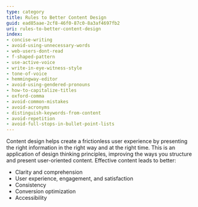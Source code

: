 ```yaml
---
type: category
title: Rules to Better Content Design
guid: ead85aae-2cf8-46f0-87c0-8a3af4697fb2
uri: rules-to-better-content-design
index:
- concise-writing
- avoid-using-unnecessary-words
- web-users-dont-read
- f-shaped-pattern
- use-active-voice
- write-in-eye-witness-style
- tone-of-voice
- hemmingway-editor
- avoid-using-gendered-pronouns
- how-to-capitalize-titles
- oxford-comma
- avoid-common-mistakes
- avoid-acronyms
- distinguish-keywords-from-content
- avoid-repetition
- avoid-full-stops-in-bullet-point-lists
---
```


Content design helps create a frictionless user experience by presenting the right information in the right way and at the right time. This is an application of design thinking principles, improving the ways you structure and present user-oriented content. Effective content leads to better:

- Clarity and comprehension
- User experience, engagement, and satisfaction
- Consistency
- Conversion optimization
- Accessibility
